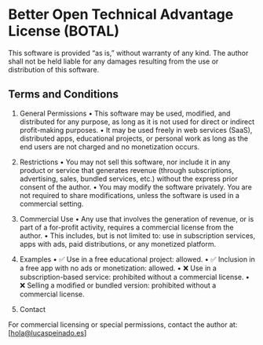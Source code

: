 # Better Open Technical Advantage License (BOTAL)

This software is provided “as is,” without warranty of any kind. The author shall not be held liable for any damages resulting from the use or distribution of this software.

## Terms and Conditions

1. General Permissions
	•	This software may be used, modified, and distributed for any purpose, as long as it is not used for direct or indirect profit-making purposes.
	•	It may be used freely in web services (SaaS), distributed apps, educational projects, or personal work as long as the end users are not charged and no monetization occurs.

2. Restrictions
	•	You may not sell this software, nor include it in any product or service that generates revenue (through subscriptions, advertising, sales, bundled services, etc.) without the express prior consent of the author.
	•	You may modify the software privately. You are not required to share modifications, unless the software is used in a commercial setting.

3. Commercial Use
	•	Any use that involves the generation of revenue, or is part of a for-profit activity, requires a commercial license from the author.
	•	This includes, but is not limited to: use in subscription services, apps with ads, paid distributions, or any monetized platform.

4. Examples
	•	✅ Use in a free educational project: allowed.
	•	✅ Inclusion in a free app with no ads or monetization: allowed.
	•	❌ Use in a subscription-based service: prohibited without a commercial license.
	•	❌ Selling a modified or bundled version: prohibited without a commercial license.

5. Contact

For commercial licensing or special permissions, contact the author at:
[hola@lucaspeinado.es]
